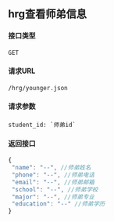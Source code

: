 ## hrg查看师弟信息
#### 接口类型
	GET
#### 请求URL
	/hrg/younger.json
#### 请求参数
	student_id: `师弟id`
#### 返回接口
```js
{
 "name": "--", //师弟姓名
 "phone": "--", //师弟电话
 "email": "--", //师弟邮箱
 "school": "--", //师弟学校
 "major": "--", //师弟专业
 "education": "--" //师弟学历
}
```